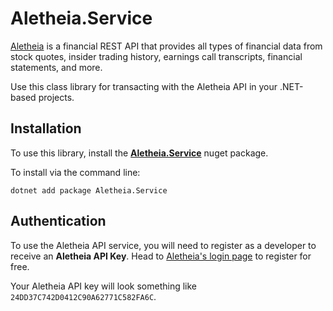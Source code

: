 # Aletheia.Service

[Aletheia](https://aletheiaapi.com) is a financial REST API that provides all types of financial data from stock quotes, insider trading history, earnings call transcripts, financial statements, and more.  

Use this class library for transacting with the Aletheia API in your .NET-based projects.

## Installation
To use this library, install the [**Aletheia.Service**](https://www.nuget.org/packages/Aletheia.Service/) nuget package.

To install via the command line:
```
dotnet add package Aletheia.Service
```

## Authentication
To use the Aletheia API service, you will need to register as a developer to receive an **Aletheia API Key**. Head to [Aletheia's login page](https://aletheiaapi.com/login/) to register for free.

Your Aletheia API key will look something like `24DD37C742D0412C90A62771C582FA6C`.